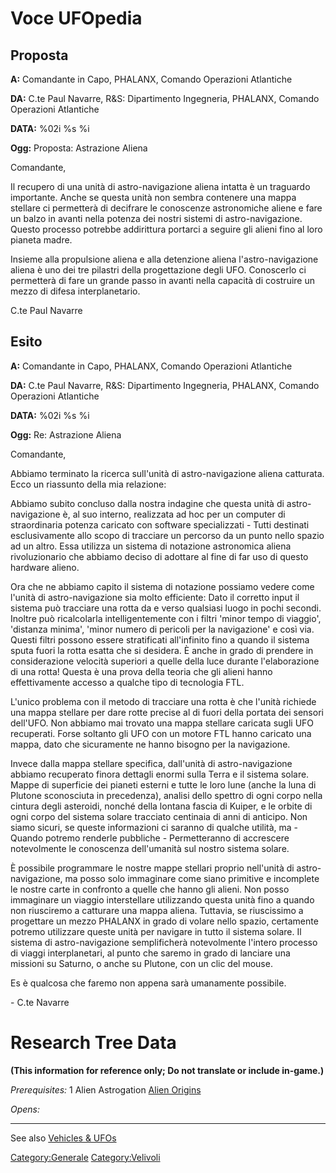 # Voce UFOpedia

## Proposta

**A:** Comandante in Capo, PHALANX, Comando Operazioni Atlantiche

**DA:** C.te Paul Navarre, R&S: Dipartimento Ingegneria, PHALANX,
Comando Operazioni Atlantiche

**DATA:** %02i %s %i

**Ogg:** Proposta: Astrazione Aliena

Comandante,

Il recupero di una unità di astro-navigazione aliena intatta è un
traguardo importante. Anche se questa unità non sembra contenere una
mappa stellare ci permetterà di decifrare le conoscenze astronomiche
aliene e fare un balzo in avanti nella potenza dei nostri sistemi di
astro-navigazione. Questo processo potrebbe addirittura portarci a
seguire gli alieni fino al loro pianeta madre.

Insieme alla propulsione aliena e alla detenzione aliena
l'astro-navigazione aliena è uno dei tre pilastri della progettazione
degli UFO. Conoscerlo ci permetterà di fare un grande passo in avanti
nella capacità di costruire un mezzo di difesa interplanetario.

C.te Paul Navarre

## Esito

**A:** Comandante in Capo, PHALANX, Comando Operazioni Atlantiche

**DA:** C.te Paul Navarre, R&S: Dipartimento Ingegneria, PHALANX,
Comando Operazioni Atlantiche

**DATA:** %02i %s %i

**Ogg:** Re: Astrazione Aliena

Comandante,

Abbiamo terminato la ricerca sull'unità di astro-navigazione aliena
catturata. Ecco un riassunto della mia relazione:

Abbiamo subito concluso dalla nostra indagine che questa unità di
astro-navigazione è, al suo interno, realizzata ad hoc per un computer
di straordinaria potenza caricato con software specializzati - Tutti
destinati esclusivamente allo scopo di tracciare un percorso da un punto
nello spazio ad un altro. Essa utilizza un sistema di notazione
astronomica aliena rivoluzionario che abbiamo deciso di adottare al fine
di far uso di questo hardware alieno.

Ora che ne abbiamo capito il sistema di notazione possiamo vedere come
l'unità di astro-navigazione sia molto efficiente: Dato il corretto
input il sistema può tracciare una rotta da e verso qualsiasi luogo in
pochi secondi. Inoltre può ricalcolarla intelligentemente con i filtri
'minor tempo di viaggio', 'distanza minima', 'minor numero di pericoli
per la navigazione' e così via. Questi filtri possono essere
stratificati all'infinito fino a quando il sistema sputa fuori la rotta
esatta che si desidera. È anche in grado di prendere in considerazione
velocità superiori a quelle della luce durante l'elaborazione di una
rotta! Questa è una prova della teoria che gli alieni hanno
effettivamente accesso a qualche tipo di tecnologia FTL.

L'unico problema con il metodo di tracciare una rotta è che l'unità
richiede una mappa stellare per dare rotte precise al di fuori della
portata dei sensori dell'UFO. Non abbiamo mai trovato una mappa stellare
caricata sugli UFO recuperati. Forse soltanto gli UFO con un motore FTL
hanno caricato una mappa, dato che sicuramente ne hanno bisogno per la
navigazione.

Invece dalla mappa stellare specifica, dall'unità di astro-navigazione
abbiamo recuperato finora dettagli enormi sulla Terra e il sistema
solare. Mappe di superficie dei pianeti esterni e tutte le loro lune
(anche la luna di Plutone sconosciuta in precedenza), analisi dello
spettro di ogni corpo nella cintura degli asteroidi, nonché della
lontana fascia di Kuiper, e le orbite di ogni corpo del sistema solare
tracciato centinaia di anni di anticipo. Non siamo sicuri, se queste
informazioni ci saranno di qualche utilità, ma - Quando potremo renderle
pubbliche - Permetteranno di accrescere notevolmente le conoscenza
dell'umanità sul nostro sistema solare.

È possibile programmare le nostre mappe stellari proprio nell'unità di
astro-navigazione, ma posso solo immaginare come siano primitive e
incomplete le nostre carte in confronto a quelle che hanno gli alieni.
Non posso immaginare un viaggio interstellare utilizzando questa unità
fino a quando non riusciremo a catturare una mappa aliena. Tuttavia, se
riuscissimo a progettare un mezzo PHALANX in grado di volare nello
spazio, certamente potremo utilizzare queste unità per navigare in tutto
il sistema solare. Il sistema di astro-navigazione semplificherà
notevolmente l'intero processo di viaggi interplanetari, al punto che
saremo in grado di lanciare una missioni su Saturno, o anche su Plutone,
con un clic del mouse.

Es è qualcosa che faremo non appena sarà umanamente possibile.

\- C.te Navarre

# Research Tree Data

**(This information for reference only; Do not translate or include
in-game.)**

*Prerequisites:* 1 Alien Astrogation [Alien
Origins](Research/Alien_Origins "wikilink")

*Opens:*

------------------------------------------------------------------------

See also [Vehicles & UFOs](Vehicles_&_UFOs "wikilink")

[Category:Generale](Category:Generale "wikilink")
[Category:Velivoli](Category:Velivoli "wikilink")